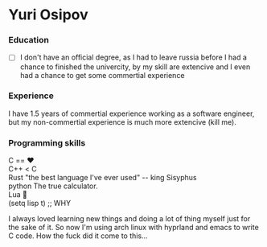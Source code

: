 # Yuri Osipov
### Education

  * [ ] I don't have an official degree, as I had to leave russia before I had a chance to finished the univercity, by my skill are extencive and I even had a chance to get some commertial experience

### Experience

I have 1.5 years of commertial experience working as a software engineer, but my non-commertial experience is much more extencive (kill me).

### Programming skills

C == ❤️ <br>
C++ < C <br>
Rust "the best language I've ever used" -- king Sisyphus <br>
python The true calculator.<br>
Lua 🤡<br>
(setq lisp t) ;; WHY<br>

I always loved learning new things and doing a lot of thing myself just for the sake of it. So now I'm using arch linux with hyprland and emacs to write C code. How the fuck did it come to this...
